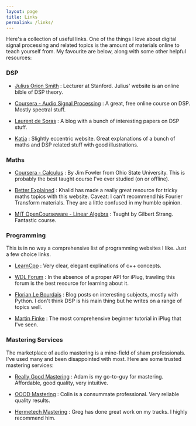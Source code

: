 ```yaml
---
layout: page
title: Links
permalink: /links/
---
```


Here's a collection of useful links. One of the things I love about digital signal processing and related topics is the amount of materials online to teach yourself from. My favourite are below, along with some other helpful resources:


### DSP

- [Julius Orion Smith](https://ccrma.stanford.edu/~jos/) : Lecturer at Stanford. Julius' website is an online bible of DSP theory.

- [Coursera - Audio Signal Processing](https://www.coursera.org/learn/audio-signal-processing) : A great, free online course on DSP. Mostly spectral stuff. 

- [Laurent de Soras](http://ldesoras.free.fr/prod.html) : A blog with a bunch of interesting papers on DSP stuff. 

- [Katja](http://www.katjaas.nl/home/home.html) : Slightly eccentric website. Great explanations of a bunch of maths and DSP related stuff with good illustrations. 

### Maths

- [Coursera - Calculus](https://www.coursera.org/learn/calculus1) : By Jim Fowler from Ohio State University. This is probably the best taught course I've ever studied (on or offline). 

- [Better Explained](https://betterexplained.com) : Khalid has made a really great resource for tricky maths topics with this website. Caveat: I can't recommend  his Fourier Transform materials. They are a little confused in my humble opinion. 

- [MIT OpenCourseware - Linear Algebra](https://ocw.mit.edu/courses/mathematics/18-06-linear-algebra-spring-2010/video-lectures/) : Taught by Gilbert Strang. Fantastic course. 

### Programming

This is in no way a comprehensive list of programming websites I like. Just a few choice links. 

- [LearnCpp](http://www.learncpp.com) : Very clear, elegant explinations of c++ concepts. 

- [WDL Forum](https://forum.cockos.com/forumdisplay.php?f=32) : In the absence of a proper API for iPlug, trawling this forum is the best resource for learning about it.

- [Florian Le Bourdais](http://flothesof.github.io) : Blog posts on interesting subjects, mostly with Python. I don't think DSP is his main thing but he writes on a range of topics well. 

- [Martin Finke](http://www.martin-finke.de/blog/) : The most comprehensive beginner tutorial in iPlug that I've seen. 

### Mastering Services

The marketplace of audio mastering is a mine-field of sham professionals. I've used many and been disappointed with most. Here are some trusted mastering services:

- [Really Good Mastering](https://www.recreationstudio.co.uk/sectors/really-good-mastering/) : Adam is my go-to-guy for mastering. Affordable, good quality, very intuitive. 

- [OOOD Mastering](http://oood.net/mastering/about-stooodio-mastering) : Colin is a consummate professional. Very reliable quality results. 

- [Hermetech Mastering](http://hermetechmastering.com) : Greg has done great work on my tracks. I highly recommend him. 